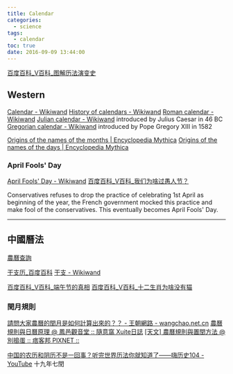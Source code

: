 ```yaml
---
title: Calendar
categories:
  - science
tags:
  - calendar
toc: true
date: 2016-09-09 13:44:00
---
```


[百度百科_V百科_图解历法演变史](https://baike.baidu.com/vbaike/图解历法演变史/20469)

## Western

[Calendar - Wikiwand](http://www.wikiwand.com/en/Calendar)
[History of calendars - Wikiwand](http://www.wikiwand.com/en/History_of_calendars)
[Roman calendar - Wikiwand](http://www.wikiwand.com/en/Roman_calendar)
[Julian calendar - Wikiwand](http://www.wikiwand.com/en/Julian_calendar) introduced by Julius Caesar in 46 BC
[Gregorian calendar - Wikiwand](http://www.wikiwand.com/en/Gregorian_calendar) introduced by Pope Gregory XIII in 1582

[Origins of the names of the months | Encyclopedia Mythica](https://pantheon.org/miscellaneous/origin_names_months.php)
[Origins of the names of the days | Encyclopedia Mythica](https://pantheon.org/miscellaneous/origin_names_days.php)

### April Fools' Day

[April Fools' Day - Wikiwand](https://www.wikiwand.com/en/April_Fools'_Day)
[百度百科_V百科_我们为啥过愚人节？](https://baike.baidu.com/vbaike/我们为啥过愚人节？/21099)

Conservatives refuses to drop the practice of celebrating 1st April as beginning of the year, the French government mocked this practice and make fool of the conservatives. This eventually becomes  April Fools' Day.

---

## 中國曆法

[農曆查詢](http://www.nongli.info/)

[干支历_百度百科](https://baike.baidu.com/item/干支历)
[干支 - Wikiwand](https://www.wikiwand.com/zh-hk/干支)

[百度百科_V百科_端午节的真相](https://baike.baidu.com/vbaike/端午节的真相/22435)
[百度百科_V百科_十二生肖为啥没有猫](https://baike.baidu.com/vbaike/十二生肖为啥没有猫/22544)

### 閏月規則

[請問大家農曆的閏月是如何計算出來的？？ - 王朝網路 - wangchao.net.cn](http://tc.wangchao.net.cn/xinxi/detail_2194105.html)
[農曆規則與日曆原理 @ 鳳邑觀音堂 :: 隨意窩 Xuite日誌](http://blog.xuite.net/guan_in/git/146470415-農曆規則與日曆原理)
[[天文] 農曆規則與置閏方法 @ 別搗蛋 :: 痞客邦 PIXNET ::](http://wywu.pixnet.net/blog/post/27213080-[天文]-農曆規則與置閏方法)

[中国的农历和阴历不是一回事？听完世界历法你就知道了——嗨历史104 - YouTube](https://www.youtube.com/watch?v=vTrkfQJpFIU) 十九年七閏
